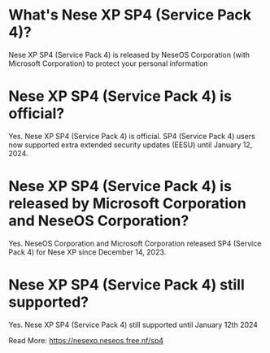 # What's Nese XP SP4 (Service Pack 4)?
Nese XP SP4 (Service Pack 4) is released by NeseOS Corporation (with Microsoft Corporation) to protect your personal information
# Nese XP SP4 (Service Pack 4) is official?
Yes. Nese XP SP4 (Service Pack 4) is official. SP4 (Service Pack 4) users now supported extra extended security updates (EESU) until January 12, 2024.
# Nese XP SP4 (Service Pack 4) is released by Microsoft Corporation and NeseOS Corporation?
Yes. NeseOS Corporation and Microsoft Corporation released SP4 (Service Pack 4) for Nese XP since December 14, 2023.
# Nese XP SP4 (Service Pack 4) still supported?
Yes. Nese XP SP4 (Service Pack 4) still supported until January 12th 2024

Read More: https://nesexp.neseos.free.nf/sp4

